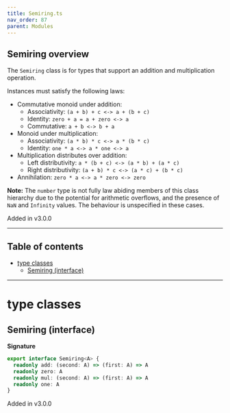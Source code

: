 ```yaml
---
title: Semiring.ts
nav_order: 87
parent: Modules
---
```


## Semiring overview

The `Semiring` class is for types that support an addition and multiplication operation.

Instances must satisfy the following laws:

- Commutative monoid under addition:
  - Associativity: `(a + b) + c <-> a + (b + c)`
  - Identity: `zero + a = a + zero <-> a`
  - Commutative: `a + b <-> b + a`
- Monoid under multiplication:
  - Associativity: `(a * b) * c <-> a * (b * c)`
  - Identity: `one * a <-> a * one <-> a`
- Multiplication distributes over addition:
  - Left distributivity: `a * (b + c) <-> (a * b) + (a * c)`
  - Right distributivity: `(a + b) * c <-> (a * c) + (b * c)`
- Annihilation: `zero * a <-> a * zero <-> zero`

**Note:** The `number` type is not fully law abiding members of this class hierarchy due to the potential
for arithmetic overflows, and the presence of `NaN` and `Infinity` values. The behaviour is
unspecified in these cases.

Added in v3.0.0

---

<h2 class="text-delta">Table of contents</h2>

- [type classes](#type-classes)
  - [Semiring (interface)](#semiring-interface)

---

# type classes

## Semiring (interface)

**Signature**

```ts
export interface Semiring<A> {
  readonly add: (second: A) => (first: A) => A
  readonly zero: A
  readonly mul: (second: A) => (first: A) => A
  readonly one: A
}
```

Added in v3.0.0
